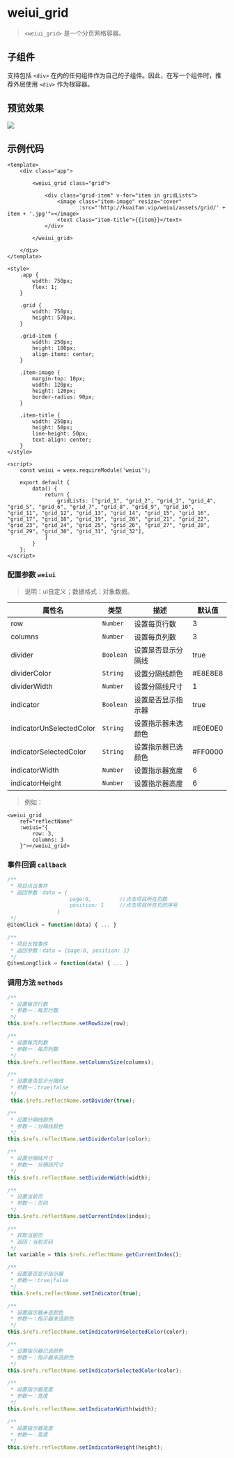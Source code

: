 # weiui_grid

> `<weiui_grid>` 是一个分页网格容器。

## 子组件

支持包括 `<div>` 在内的任何组件作为自己的子组件。因此，在写一个组件时，推荐外层使用 `<div>` 作为根容器。

## 预览效果

![](media/ezgif-4-a9450af95b.gif)

## 示例代码

```vue
<template>
    <div class="app">

        <weiui_grid class="grid">

            <div class="grid-item" v-for="item in gridLists">
                <image class="item-image" resize="cover"
                       :src="'http://kuaifan.vip/weiui/assets/grid/' + item + '.jpg'"></image>
                <text class="item-title">{{item}}</text>
            </div>

        </weiui_grid>

    </div>
</template>

<style>
    .app {
        width: 750px;
        flex: 1;
    }

    .grid {
        width: 750px;
        height: 570px;
    }

    .grid-item {
        width: 250px;
        height: 180px;
        align-items: center;
    }

    .item-image {
        margin-top: 10px;
        width: 120px;
        height: 120px;
        border-radius: 90px;
    }

    .item-title {
        width: 250px;
        height: 50px;
        line-height: 50px;
        text-align: center;
    }
</style>

<script>
    const weiui = weex.requireModule('weiui');

    export default {
        data() {
            return {
                gridLists: ["grid_1", "grid_2", "grid_3", "grid_4", "grid_5", "grid_6", "grid_7", "grid_8", "grid_9", "grid_10", "grid_11", "grid_12", "grid_13", "grid_14", "grid_15", "grid_16", "grid_17", "grid_18", "grid_19", "grid_20", "grid_21", "grid_22", "grid_23", "grid_24", "grid_25", "grid_26", "grid_27", "grid_28", "grid_29", "grid_30", "grid_31", "grid_32"],
            }
        }
    };
</script>
```


### 配置参数 `weiui`
>说明：ui自定义；数据格式：对象数据。

| 属性名           | 类型     | 描述                          | 默认值     |
| ------------- | ------ | -------------------------- | ------- |
| row |`Number`  | 设置每页行数           | 3       |
| columns |`Number`  | 设置每页列数           | 3       |
| divider |`Boolean`  | 设置是否显示分隔线           | true       |
| dividerColor |`String`  | 设置分隔线颜色           | #E8E8E8       |
| dividerWidth |`Number`  | 设置分隔线尺寸           | 1      |
| indicator |`Boolean`  | 设置是否显示指示器           | true      |
| indicatorUnSelectedColor |`String`  | 设置指示器未选颜色           | #E0E0E0       |
| indicatorSelectedColor |`String`  | 设置指示器已选颜色           | #FF0000      |
| indicatorWidth |`Number`  | 设置指示器宽度           | 6      |
| indicatorHeight |`Number`  | 设置指示器高度           | 6      |

> 例如：

```vue
<weiui_grid
    ref="reflectName"
    :weiui="{
        row: 3,
        columns: 3
    }"></weiui_grid>
```

### 事件回调 `callback`

``` js
/**
 * 项目点击事件
 * 返回参数：data = {
                    page:0,         //点击项目所在页数
                    position: 1     //点击项目所在页的序号
                }
 */
@itemClick = function(data) { ... }

/**
 * 项目长按事件
 * 返回参数：data = {page:0, position: 1}
 */
@itemLongClick = function(data) { ... }
```

### 调用方法 `methods`

```js
/**
 * 设置每页行数
 * 参数一：每页行数
 */
this.$refs.reflectName.setRowSize(row);

/**
 * 设置每页列数
 * 参数一：每页列数
 */
this.$refs.reflectName.setColumnsSize(columns);

/**
 * 设置是否显示分隔线
 * 参数一：true|false
 */
 this.$refs.reflectName.setDivider(true);

/**
 * 设置分隔线颜色
 * 参数一：分隔线颜色
 */
this.$refs.reflectName.setDividerColor(color);

/**
 * 设置分隔线尺寸
 * 参数一：分隔线尺寸
 */
this.$refs.reflectName.setDividerWidth(width);

/**
 * 设置当前页
 * 参数一：页码
 */
this.$refs.reflectName.setCurrentIndex(index);

/**
 * 获取当前页
 * 返回：当前页码
 */
let variable = this.$refs.reflectName.getCurrentIndex();

/**
 * 设置是否显示指示器
 * 参数一：true|false
 */
 this.$refs.reflectName.setIndicator(true);

/**
 * 设置指示器未选颜色
 * 参数一：指示器未选颜色
 */
this.$refs.reflectName.setIndicatorUnSelectedColor(color);

/**
 * 设置指示器已选颜色
 * 参数一：指示器未选颜色
 */
this.$refs.reflectName.setIndicatorSelectedColor(color);

/**
 * 设置指示器宽度
 * 参数一：宽度
 */
this.$refs.reflectName.setIndicatorWidth(width);

/**
 * 设置指示器高度
 * 参数一：高度
 */
this.$refs.reflectName.setIndicatorHeight(height);
```


